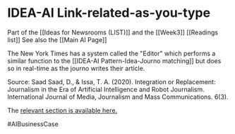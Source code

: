 # IDEA-AI Link-related-as-you-type

Part of the [[Ideas for Newsrooms (LIST)]] and the [[Week3]] [[Readings list]]
See also the [[Main AI Page]] 

The New York Times has a system called the "Editor" which performs a similar function to the [[IDEA-AI Pattern-Idea-Journo matching]] but does so in real-time as the journo writes their article. 

Source: Saad Saad, D., & Issa, T. A. (2020). Integration or Replacement: Journalism in the Era of Artificial Intelligence and Robot Journalism. International Journal of Media, Journalism and Mass Communications. 6(3).

The [relevant section is available here.](https://www.researchgate.net/profile/Saad_Saad13/publication/343263293_International_Journal_of_Media_Journalism_and_Mass_Communications_IJMJMC_Page_1_Integration_or_Replacement_Journalism_in_the_Era_of_Artificial_Intelligence_and_Robot_Journalism/links/5f203ecd92851cd5fa4e48e1/International-Journal-of-Media-Journalism-and-Mass-Communications-IJMJMC-Page-1-Integration-or-Replacement-Journalism-in-the-Era-of-Artificial-Intelligence-and-Robot-Journalism.pdf)

#AIBusinessCase 